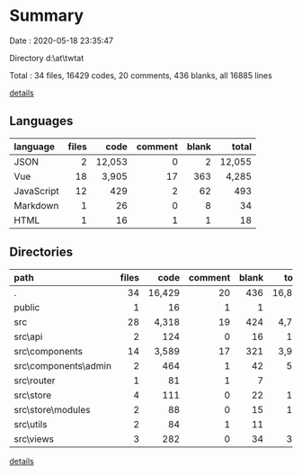 # Summary

Date : 2020-05-18 23:35:47

Directory d:\at\twtat

Total : 34 files,  16429 codes, 20 comments, 436 blanks, all 16885 lines

[details](details.md)

## Languages
| language | files | code | comment | blank | total |
| :--- | ---: | ---: | ---: | ---: | ---: |
| JSON | 2 | 12,053 | 0 | 2 | 12,055 |
| Vue | 18 | 3,905 | 17 | 363 | 4,285 |
| JavaScript | 12 | 429 | 2 | 62 | 493 |
| Markdown | 1 | 26 | 0 | 8 | 34 |
| HTML | 1 | 16 | 1 | 1 | 18 |

## Directories
| path | files | code | comment | blank | total |
| :--- | ---: | ---: | ---: | ---: | ---: |
| . | 34 | 16,429 | 20 | 436 | 16,885 |
| public | 1 | 16 | 1 | 1 | 18 |
| src | 28 | 4,318 | 19 | 424 | 4,761 |
| src\api | 2 | 124 | 0 | 16 | 140 |
| src\components | 14 | 3,589 | 17 | 321 | 3,927 |
| src\components\admin | 2 | 464 | 1 | 42 | 507 |
| src\router | 1 | 81 | 1 | 7 | 89 |
| src\store | 4 | 111 | 0 | 22 | 133 |
| src\store\modules | 2 | 88 | 0 | 15 | 103 |
| src\utils | 2 | 84 | 1 | 11 | 96 |
| src\views | 3 | 282 | 0 | 34 | 316 |

[details](details.md)